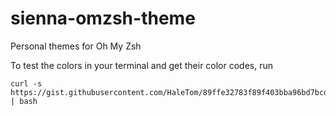 # sienna-omzsh-theme
Personal themes for Oh My Zsh

To test the colors in your terminal and get their color codes, run
```shell
curl -s https://gist.githubusercontent.com/HaleTom/89ffe32783f89f403bba96bd7bcd1263/raw/ | bash
```
